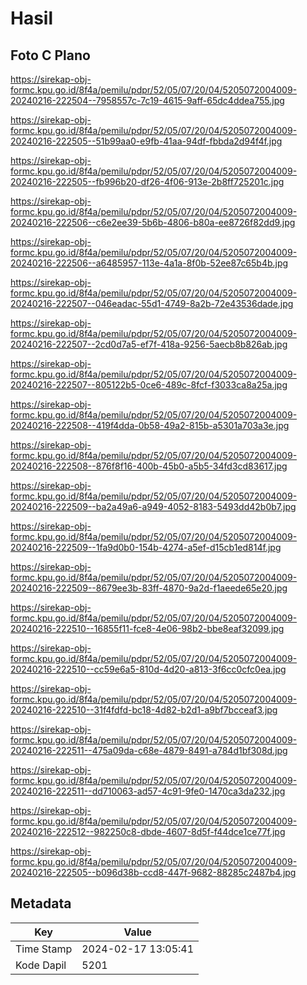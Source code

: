 # Hasil

## Foto C Plano

https://sirekap-obj-formc.kpu.go.id/8f4a/pemilu/pdpr/52/05/07/20/04/5205072004009-20240216-222504--7958557c-7c19-4615-9aff-65dc4ddea755.jpg

https://sirekap-obj-formc.kpu.go.id/8f4a/pemilu/pdpr/52/05/07/20/04/5205072004009-20240216-222505--51b99aa0-e9fb-41aa-94df-fbbda2d94f4f.jpg

https://sirekap-obj-formc.kpu.go.id/8f4a/pemilu/pdpr/52/05/07/20/04/5205072004009-20240216-222505--fb996b20-df26-4f06-913e-2b8ff725201c.jpg

https://sirekap-obj-formc.kpu.go.id/8f4a/pemilu/pdpr/52/05/07/20/04/5205072004009-20240216-222506--c6e2ee39-5b6b-4806-b80a-ee8726f82dd9.jpg

https://sirekap-obj-formc.kpu.go.id/8f4a/pemilu/pdpr/52/05/07/20/04/5205072004009-20240216-222506--a6485957-113e-4a1a-8f0b-52ee87c65b4b.jpg

https://sirekap-obj-formc.kpu.go.id/8f4a/pemilu/pdpr/52/05/07/20/04/5205072004009-20240216-222507--046eadac-55d1-4749-8a2b-72e43536dade.jpg

https://sirekap-obj-formc.kpu.go.id/8f4a/pemilu/pdpr/52/05/07/20/04/5205072004009-20240216-222507--2cd0d7a5-ef7f-418a-9256-5aecb8b826ab.jpg

https://sirekap-obj-formc.kpu.go.id/8f4a/pemilu/pdpr/52/05/07/20/04/5205072004009-20240216-222507--805122b5-0ce6-489c-8fcf-f3033ca8a25a.jpg

https://sirekap-obj-formc.kpu.go.id/8f4a/pemilu/pdpr/52/05/07/20/04/5205072004009-20240216-222508--419f4dda-0b58-49a2-815b-a5301a703a3e.jpg

https://sirekap-obj-formc.kpu.go.id/8f4a/pemilu/pdpr/52/05/07/20/04/5205072004009-20240216-222508--876f8f16-400b-45b0-a5b5-34fd3cd83617.jpg

https://sirekap-obj-formc.kpu.go.id/8f4a/pemilu/pdpr/52/05/07/20/04/5205072004009-20240216-222509--ba2a49a6-a949-4052-8183-5493dd42b0b7.jpg

https://sirekap-obj-formc.kpu.go.id/8f4a/pemilu/pdpr/52/05/07/20/04/5205072004009-20240216-222509--1fa9d0b0-154b-4274-a5ef-d15cb1ed814f.jpg

https://sirekap-obj-formc.kpu.go.id/8f4a/pemilu/pdpr/52/05/07/20/04/5205072004009-20240216-222509--8679ee3b-83ff-4870-9a2d-f1aeede65e20.jpg

https://sirekap-obj-formc.kpu.go.id/8f4a/pemilu/pdpr/52/05/07/20/04/5205072004009-20240216-222510--16855f11-fce8-4e06-98b2-bbe8eaf32099.jpg

https://sirekap-obj-formc.kpu.go.id/8f4a/pemilu/pdpr/52/05/07/20/04/5205072004009-20240216-222510--cc59e6a5-810d-4d20-a813-3f6cc0cfc0ea.jpg

https://sirekap-obj-formc.kpu.go.id/8f4a/pemilu/pdpr/52/05/07/20/04/5205072004009-20240216-222510--31f4fdfd-bc18-4d82-b2d1-a9bf7bcceaf3.jpg

https://sirekap-obj-formc.kpu.go.id/8f4a/pemilu/pdpr/52/05/07/20/04/5205072004009-20240216-222511--475a09da-c68e-4879-8491-a784d1bf308d.jpg

https://sirekap-obj-formc.kpu.go.id/8f4a/pemilu/pdpr/52/05/07/20/04/5205072004009-20240216-222511--dd710063-ad57-4c91-9fe0-1470ca3da232.jpg

https://sirekap-obj-formc.kpu.go.id/8f4a/pemilu/pdpr/52/05/07/20/04/5205072004009-20240216-222512--982250c8-dbde-4607-8d5f-f44dce1ce77f.jpg

https://sirekap-obj-formc.kpu.go.id/8f4a/pemilu/pdpr/52/05/07/20/04/5205072004009-20240216-222505--b096d38b-ccd8-447f-9682-88285c2487b4.jpg


## Metadata

| Key        | Value               |
| ---------- | ------------------- |
| Time Stamp | 2024-02-17 13:05:41 |
| Kode Dapil | 5201                |



